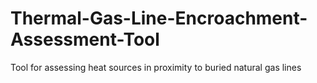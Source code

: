 # Thermal-Gas-Line-Encroachment-Assessment-Tool
Tool for assessing heat sources in proximity to buried natural gas lines
